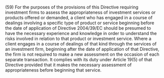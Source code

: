 (59) For the purposes of the provisions of this Directive requiring investment firms to assess the appropriateness of investment services or products offered or demanded, a client who has engaged in a course of dealings involving a specific type of product or service beginning before the date of application of Directive 2004/39/EC should be presumed to have the necessary experience and knowledge in order to understand the risks involved in relation to that product or investment service. Where a client engages in a course of dealings of that kind through the services of an investment firm, beginning after the date of application of that Directive, the firm is not required to make a new assessment on the occasion of each separate transaction. It complies with its duty under Article 19(5) of that Directive provided that it makes the necessary assessment of appropriateness before beginning that service.